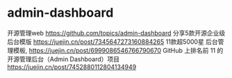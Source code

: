 # admin-dashboard
开源管理web  https://github.com/topics/admin-dashboard
分享5款开源企业级后台模版  https://juejin.cn/post/7345647273160884265
11款超5000星 后台管理模板,  https://juejin.cn/post/6999086546766790670
GitHub 上排名前 11 的开源管理后台（Admin Dashboard）项目   https://juejin.cn/post/7452880112804134949


